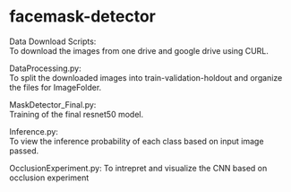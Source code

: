# facemask-detector

Data Download Scripts:	
To download the images from one drive and google drive using CURL.

DataProcessing.py:		
To split the downloaded images into train-validation-holdout and organize the files for ImageFolder.

MaskDetector_Final.py:	
Training of the final resnet50 model.

Inference.py:			
To view the inference probability of each class based on input image passed.

OcclusionExperiment.py:	
To intrepret and visualize the CNN based on occlusion experiment
